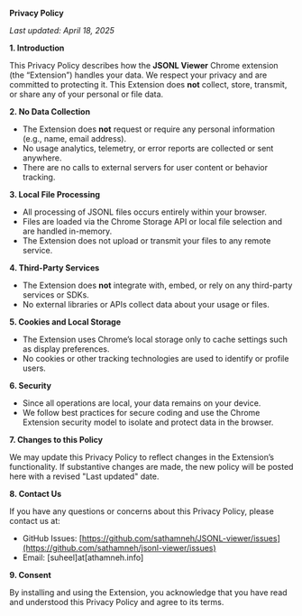 **Privacy Policy**

*Last updated: April 18, 2025*

**1. Introduction**

This Privacy Policy describes how the **JSONL Viewer** Chrome extension (the “Extension”) handles your data. We respect your privacy and are committed to protecting it. This Extension does **not** collect, store, transmit, or share any of your personal or file data.

**2. No Data Collection**

- The Extension does **not** request or require any personal information (e.g., name, email address).
- No usage analytics, telemetry, or error reports are collected or sent anywhere.
- There are no calls to external servers for user content or behavior tracking.

**3. Local File Processing**

- All processing of JSONL files occurs entirely within your browser.
- Files are loaded via the Chrome Storage API or local file selection and are handled in-memory.
- The Extension does not upload or transmit your files to any remote service.

**4. Third-Party Services**

- The Extension does **not** integrate with, embed, or rely on any third-party services or SDKs.
- No external libraries or APIs collect data about your usage or files.

**5. Cookies and Local Storage**

- The Extension uses Chrome’s local storage only to cache settings such as display preferences.
- No cookies or other tracking technologies are used to identify or profile users.

**6. Security**

- Since all operations are local, your data remains on your device.
- We follow best practices for secure coding and use the Chrome Extension security model to isolate and protect data in the browser.

**7. Changes to this Policy**

We may update this Privacy Policy to reflect changes in the Extension’s functionality. If substantive changes are made, the new policy will be posted here with a revised "Last updated" date.

**8. Contact Us**

If you have any questions or concerns about this Privacy Policy, please contact us at:

- GitHub Issues: [https://github.com/sathamneh/JSONL-viewer/issues](https://github.com/sathamneh/jsonl-viewer/issues)
- Email: [suheel]at[athamneh.info]

**9. Consent**

By installing and using the Extension, you acknowledge that you have read and understood this Privacy Policy and agree to its terms.


